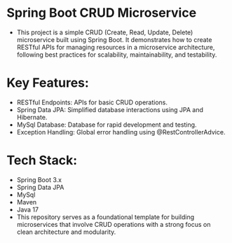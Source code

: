 # Spring Boot CRUD Microservice
* This project is a simple CRUD (Create, Read, Update, Delete) microservice built using Spring Boot. It demonstrates how to create RESTful APIs for managing resources in a microservice architecture, following best practices for scalability, maintainability, and testability.

# Key Features:
* RESTful Endpoints: APIs for basic CRUD operations.
* Spring Data JPA: Simplified database interactions using JPA and Hibernate.
* MySql Database: Database for rapid development and testing.
* Exception Handling: Global error handling using @RestControllerAdvice.

# Tech Stack:
* Spring Boot 3.x
* Spring Data JPA
* MySql
* Maven
* Java 17
* This repository serves as a foundational template for building microservices that involve CRUD operations with a strong focus on clean architecture and modularity.
